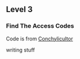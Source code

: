 ## Level 3
### Find The Access Codes  

Code is from [Conchylicultor](https://github.com/Conchylicultor/GoogleFoobar/blob/master/find_the_access_codes.py)  

writing stuff

